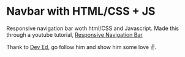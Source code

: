 # Navbar with HTML/CSS + JS

Responsive navigation bar woth html/CSS and Javascript. Made this through a youtube tutorial, [Responsive Navigation Bar](https://www.youtube.com/watch?v=gXkqy0b4M5g&t=5s)

Thank to [Dev Ed](https://www.youtube.com/channel/UClb90NQQcskPUGDIXsQEz5Q), go follow him and show him some love ✌️.